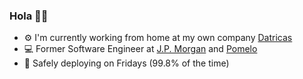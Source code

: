 ### Hola 👋🏻

- ⚙️ I'm currently working from home at my own company [Datricas](https://datricas.com)
- 💻 Former Software Engineer at [J.P. Morgan](https://www.jpmorgan.com/global) and [Pomelo](https://www.pomelo.la/es/)
- 🚀 Safely deploying on Fridays (99.8% of the time)

<!--
**juanbanchero/juanbanchero** is a ✨ _special_ ✨ repository because its `README.md` (this file) appears on your GitHub profile.

Here are some ideas to get you started:

- 🔭 I’m currently working on ...
- 🌱 I’m currently learning ...
- 👯 I’m looking to collaborate on ...
- 🤔 I’m looking for help with ...
- 💬 Ask me about ...
- 📫 How to reach me: ...
- 😄 Pronouns: ...
- ⚡ Fun fact: ...
-->
